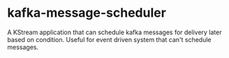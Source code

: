 # kafka-message-scheduler
A KStream application that can schedule kafka messages for delivery later based on condition. Useful for event driven system that can't schedule messages.
